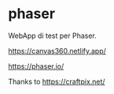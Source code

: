# phaser

WebApp di test per Phaser. 

https://canvas360.netlify.app/

https://phaser.io/

Thanks to https://craftpix.net/
